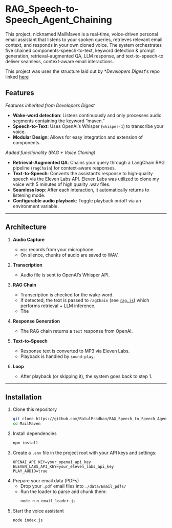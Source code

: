 # RAG_Speech-to-Speech_Agent_Chaining

This project, nicknamed MailMaven is a real-time, voice-driven personal email assistant that listens to your spoken queries, retrieves relevant email context, and responds in your own cloned voice.
The system orchestrates five chained components-speech-to-text, keyword detection & prompt generation, retrieval-augmented QA, LLM response, and text-to-speech-to deliver seamless, context-aware email interactions.

This project was uses the structure laid out by \*_Developers Digest_'s repo linked [here](https://github.com/developersdigest/Create-Your-Own-Voice-Assistant-with-Node.js-Langchain-Eleven-Labs-in-9-Minutes)

## Features

_Features inherited from Developers Digest_

- **Wake‑word detection**: Listens continuously and only processes audio segments containing the keyword “maven.”
- **Speech‑to‑Text**: Uses OpenAI’s Whisper (`whisper-1`) to transcribe your voice.
- **Modular Design**: Allows for easy integration and extension of components.

_Added functionality (RAG + Voice Cloning)_

- **Retrieval‑Augmented QA**: Chains your query through a LangChain RAG pipeline (`ragChain`) for context‑aware responses.
- **Text‑to‑Speech**: Converts the assistant’s response to high‑quality speech via the Eleven Labs API. Eleven Labs was utilized to clone my voice with 5 minutes of high quality .wav files.
- **Seamless loop**: After each interaction, it automatically returns to listening mode.
- **Configurable audio playback**: Toggle playback on/off via an environment variable.

---

## Architecture

1. **Audio Capture**

   - `mic` records from your microphone.
   - On silence, chunks of audio are saved to WAV.

2. **Transcription**

   - Audio file is sent to OpenAI’s Whisper API.

3. **RAG Chain**

   - Transcription is checked for the wake‑word.
   - If detected, the text is passed to `ragChain` (see [`rag.js`](./rag.js)) which performs retrieval + LLM inference.
   - The

4. **Response Generation**

   - The RAG chain returns a `text` response from OpenAI.

5. **Text‑to‑Speech**

   - Response text is converted to MP3 via Eleven Labs.
   - Playback is handled by `sound-play`.

6. **Loop**
   - After playback (or skipping it), the system goes back to step 1.

---
## Installation

1. Clone this repository  
   ```bash
   git clone https://github.com/RatulPradhan/RAG_Speech_to_Speech_Agent_Chaining.git
   cd MailMaven
   ```
2. Install dependencies  
   ```bash
   npm install
   ```
3. Create a `.env` file in the project root with your API keys and settings:  
   ```env
   OPENAI_API_KEY=your_openai_api_key
   ELEVEN_LABS_API_KEY=your_eleven_labs_api_key
   PLAY_AUDIO=true
   ```
4. Prepare your email data (PDFs)  
   - Drop your `.pdf` email files into `./data/Email_pdfs/`  
   - Run the loader to parse and chunk them:  
     ```bash
     node run_email_loader.js
     ```
5. Start the voice assistant  
   ```bash
   node index.js
   ```
